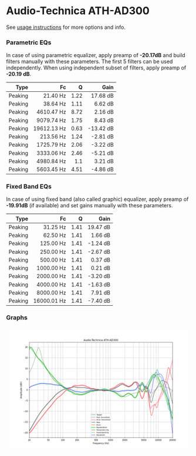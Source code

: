 # Audio-Technica ATH-AD300
See [usage instructions](https://github.com/jaakkopasanen/AutoEq#usage) for more options and info.

### Parametric EQs
In case of using parametric equalizer, apply preamp of **-20.17dB** and build filters manually
with these parameters. The first 5 filters can be used independently.
When using independent subset of filters, apply preamp of **-20.19 dB**.

| Type    | Fc          |    Q | Gain      |
|--------:|------------:|-----:|----------:|
| Peaking | 21.40 Hz    | 1.22 | 17.68 dB  |
| Peaking | 38.64 Hz    | 1.11 | 6.62 dB   |
| Peaking | 4610.47 Hz  | 8.72 | 2.16 dB   |
| Peaking | 9079.74 Hz  | 1.75 | 8.43 dB   |
| Peaking | 19612.13 Hz | 0.63 | -13.42 dB |
| Peaking | 213.56 Hz   | 1.24 | -2.81 dB  |
| Peaking | 1725.79 Hz  | 2.06 | -3.22 dB  |
| Peaking | 3333.06 Hz  | 2.46 | -5.21 dB  |
| Peaking | 4980.84 Hz  | 1.1  | 3.21 dB   |
| Peaking | 5603.45 Hz  | 4.51 | -4.86 dB  |

### Fixed Band EQs
In case of using fixed band (also called graphic) equalizer, apply preamp of **-19.91dB**
(if available) and set gains manually with these parameters.

| Type    | Fc          |    Q | Gain     |
|--------:|------------:|-----:|---------:|
| Peaking | 31.25 Hz    | 1.41 | 19.47 dB |
| Peaking | 62.50 Hz    | 1.41 | 1.66 dB  |
| Peaking | 125.00 Hz   | 1.41 | -1.24 dB |
| Peaking | 250.00 Hz   | 1.41 | -2.67 dB |
| Peaking | 500.00 Hz   | 1.41 | 0.37 dB  |
| Peaking | 1000.00 Hz  | 1.41 | 0.21 dB  |
| Peaking | 2000.00 Hz  | 1.41 | -3.20 dB |
| Peaking | 4000.00 Hz  | 1.41 | -1.63 dB |
| Peaking | 8000.00 Hz  | 1.41 | 7.91 dB  |
| Peaking | 16000.01 Hz | 1.41 | -7.40 dB |

### Graphs
![](./Audio-Technica%20ATH-AD300.png)